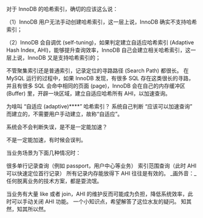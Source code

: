 对于 InnoDB 的哈希索引，确切的应该这么说：

（1）InnoDB 用户无法手动创建哈希索引，这一层上说，InnoDB 确实不支持哈希索引；

（2）InnoDB 会自调优 (self-tuning)，如果判定建立自适应哈希索引 (Adaptive Hash Index, AHI)，能够提升查询效率，InnoDB 自己会建立相关哈希索引，这一层上说，InnoDB 又是支持哈希索引的；

不管聚集索引还是普通索引，记录定位的寻路路径 (Search Path) 都很长。
在 MySQL 运行的过程中，如果 InnoDB 发现，有很多 SQL 存在这类很长的寻路，并且有很多 SQL 会命中相同的页面 (page)，InnoDB 会在自己的内存缓冲区 (Buffer) 里，开辟一块区域，建立自适应哈希所有 AHI，以加速查询。

为啥叫 “自适应 (adaptive)****” 哈希索引？
系统自己判断 “应该可以加速查询” 而建立的，不需要用户手动建立，故称“自适应”。

系统会不会判断失误，是不是一定能加速？

不是一定能加速，有时候会误判。

当业务场景为下面几种情况时：

很多单行记录查询（例如 passport，用户中心等业务）
索引范围查询（此时 AHI 可以快速定位首行记录）
所有记录内存能放得下
AHI 往往是有效的。
_画外音：_任何脱离业务的技术方案，都是耍流氓。

当业务有大量 like 或者 join，AHI 的维护反而可能成为负担，降低系统效率，此时可以手动关闭 AHI 功能。
一个小知识点，希望解答了这位水友的疑问。
知其然，知其所以然。